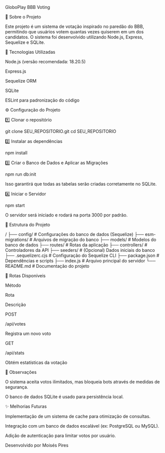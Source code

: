 GloboPlay BBB Voting

📌 Sobre o Projeto

Este projeto é um sistema de votação inspirado no paredão do BBB, permitindo que usuários votem quantas vezes quiserem em um dos candidatos. O sistema foi desenvolvido utilizando Node.js, Express, Sequelize e SQLite.

🚀 Tecnologias Utilizadas

Node.js (versão recomendada: 18.20.5)

Express.js

Sequelize ORM

SQLite

ESLint para padronização do código

⚙️ Configuração do Projeto

1️⃣ Clonar o repositório

  git clone SEU_REPOSITORIO.git
  cd SEU_REPOSITORIO

2️⃣ Instalar as dependências

npm install

3️⃣ Criar o Banco de Dados e Aplicar as Migrações

npm run db:init

Isso garantirá que todas as tabelas serão criadas corretamente no SQLite.

4️⃣ Iniciar o Servidor

npm start

O servidor será iniciado e rodará na porta 3000 por padrão.

📄 Estrutura do Projeto

/
├── config/                # Configurações do banco de dados (Sequelize)
├── esm-migrations/        # Arquivos de migração do banco
├── models/                # Modelos do banco de dados
├── routes/                # Rotas da aplicação
├── controllers/           # Controladores da API
├── seeders/               # (Opcional) Dados iniciais do banco
├── .sequelizerc.cjs       # Configuração do Sequelize CLI
├── package.json           # Dependências e scripts
├── index.js               # Arquivo principal do servidor
└── README.md              # Documentação do projeto

📌 Rotas Disponíveis

Método

Rota

Descrição

POST

/api/votes

Registra um novo voto

GET

/api/stats

Obtém estatísticas da votação

📝 Observações

O sistema aceita votos ilimitados, mas bloqueia bots através de medidas de segurança.

O banco de dados SQLite é usado para persistência local.

✨ Melhorias Futuras

Implementação de um sistema de cache para otimização de consultas.

Integração com um banco de dados escalável (ex: PostgreSQL ou MySQL).

Adição de autenticação para limitar votos por usuário.

Desenvolvido por Moisés Pires

